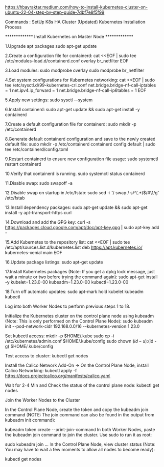 https://hbayraktar.medium.com/how-to-install-kubernetes-cluster-on-ubuntu-22-04-step-by-step-guide-7dbf7e8f5f99


Commands : SetUp K8s HA Cluster (Updated)
Kubernetes Installation Process


************* Install Kubernetes on Master Node *************

1.Upgrade apt packages
sudo apt-get update

2.Create a configuration file for containerd:
cat <<EOF | sudo tee /etc/modules-load.d/containerd.conf
overlay
br_netfilter
EOF

3.Load modules:
sudo modprobe overlay
sudo modprobe br_netfilter


4.Set system configurations for Kubernetes networking:
cat <<EOF | sudo tee /etc/sysctl.d/99-kubernetes-cri.conf
net.bridge.bridge-nf-call-iptables = 1
net.ipv4.ip_forward = 1
net.bridge.bridge-nf-call-ip6tables = 1
EOF


5.Apply new settings:
sudo sysctl --system

6.Install containerd:
sudo apt-get update && sudo apt-get install -y containerd


7.Create a default configuration file for containerd:
sudo mkdir -p /etc/containerd


8.Generate default containerd configuration and save to the newly created default file:
sudo mkdir -p /etc/containerd
containerd config default | sudo tee /etc/containerd/config.toml


9.Restart containerd to ensure new configuration file usage:
sudo systemctl restart containerd


10.Verify that containerd is running.
sudo systemctl status containerd


11.Disable swap:
sudo swapoff -a


12.Disable swap on startup in /etc/fstab:
sudo sed -i '/ swap / s/^\(.*\)$/#\1/g' /etc/fstab


13.Install dependency packages:
sudo apt-get update && sudo apt-get install -y apt-transport-https curl


14.Download and add the GPG key:
curl -s https://packages.cloud.google.com/apt/doc/apt-key.gpg | sudo apt-key add -


15.Add Kubernetes to the repository list:
cat <<EOF | sudo tee /etc/apt/sources.list.d/kubernetes.list
deb https://apt.kubernetes.io/ kubernetes-xenial main
EOF


16.Update package listings:
sudo apt-get update


17.Install Kubernetes packages (Note: If you get a dpkg lock message, just wait a minute or two before trying the command again):
sudo apt-get install -y kubelet=1.23.0-00 kubeadm=1.23.0-00 kubectl=1.23.0-00


18.Turn off automatic updates:
sudo apt-mark hold kubelet kubeadm kubectl

Log into both Worker Nodes to perform previous steps 1 to 18.

Initialize the Kubernetes cluster on the control plane node using kubeadm (Note: This is only performed on the Control Plane Node):
sudo kubeadm init --pod-network-cidr 192.168.0.0/16 --kubernetes-version 1.23.0


Set kubectl access:
mkdir -p $HOME/.kube
sudo cp -i /etc/kubernetes/admin.conf $HOME/.kube/config
sudo chown $(id -u):$(id -g) $HOME/.kube/config

Test access to cluster:
kubectl get nodes

Install the Calico Network Add-On -> On the Control Plane Node, install Calico Networking:
kubectl apply -f https://docs.projectcalico.org/manifests/calico.yaml


Wait for 2-4 Min and Check the status of the control plane node:
kubectl get nodes


Join the Worker Nodes to the Cluster

In the Control Plane Node, create the token and copy the kubeadm join command (NOTE: The join command can also be found in the output from kubeadm init command):

kubeadm token create --print-join-command
In both Worker Nodes, paste the kubeadm join command to join the cluster. Use sudo to run it as root:

sudo kubeadm join ...
In the Control Plane Node, view cluster status (Note: You may have to wait a few moments to allow all nodes to become ready):

kubectl get nodes
